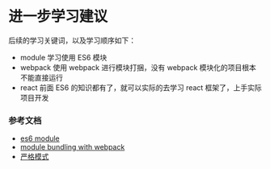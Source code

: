 # 进一步学习建议

后续的学习关键词，以及学习顺序如下：

- module 学习使用 ES6 模块
- webpack 使用 webpack 进行模块打捆，没有 webpack 模块化的项目根本不能直接运行
- react 前面 ES6 的知识都有了，就可以实际的去学习 react 框架了，上手实际项目开发


### 参考文档


- [es6 module](https://laracasts.com/series/es6-cliffsnotes/episodes/10)
- [module bundling with webpack](https://laracasts.com/series/es6-cliffsnotes/episodes/12)
- [严格模式](http://es6.ruanyifeng.com/#docs/class#严格模式)
